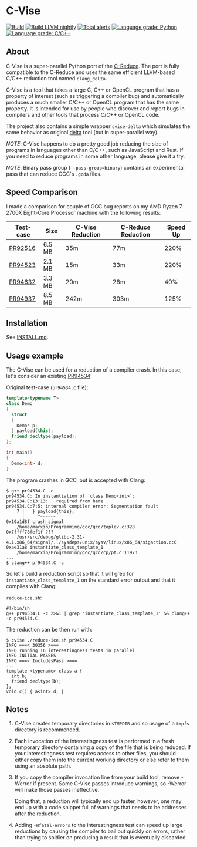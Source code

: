 # C-Vise

[![Build](https://github.com/marxin/cvise/actions/workflows/build.yml/badge.svg)](https://github.com/marxin/cvise/actions/workflows/build.yml)
[![Build LLVM nightly](https://github.com/marxin/cvise/actions/workflows/build-llvm-nightly.yml/badge.svg)](https://github.com/marxin/cvise/actions/workflows/build-llvm-nightly.yml)
[![Total alerts](https://img.shields.io/lgtm/alerts/g/marxin/cvise.svg?logo=lgtm&logoWidth=18)](https://lgtm.com/projects/g/marxin/cvise/alerts/)
[![Language grade: Python](https://img.shields.io/lgtm/grade/python/g/marxin/cvise.svg?logo=lgtm&logoWidth=18)](https://lgtm.com/projects/g/marxin/cvise/context:python)
[![Language grade: C/C++](https://img.shields.io/lgtm/grade/cpp/g/marxin/cvise.svg?logo=lgtm&logoWidth=18)](https://lgtm.com/projects/g/marxin/cvise/context:cpp)

## About 

C-Vise is a super-parallel Python port of the [C-Reduce](https://github.com/csmith-project/creduce/).
The port is fully compatible to the C-Reduce and uses the same efficient
LLVM-based C/C++ reduction tool named `clang_delta`.

C-Vise is a tool that takes a large C, C++ or OpenCL program that
has a property of interest (such as triggering a compiler bug) and
automatically produces a much smaller C/C++ or OpenCL program that has
the same property.  It is intended for use by people who discover and
report bugs in compilers and other tools that process C/C++ or OpenCL
code.

The project also contains a simple wrapper `cvise-delta` which simulates
the same behavior as original [delta](http://delta.tigris.org/) tool
(but in super-parallel way).

*NOTE*: C-Vise happens to do a pretty good job reducing the size of
programs in languages other than C/C++, such as JavaScript and Rust.
If you need to reduce programs in some other language, please give it
a try.

*NOTE*: Binary pass group (`--pass-group=binary`) contains an experimental pass
that can reduce GCC's `.gcda` files.

## Speed Comparison

I made a comparison for couple of GCC bug reports on my AMD Ryzen 7 2700X Eight-Core Processor
machine with the following results:

| Test-case | Size | C-Vise Reduction | C-Reduce Reduction | Speed Up |
| --- | --- | --- | --- | --- |
| [PR92516](http://gcc.gnu.org/PR92516) | 6.5 MB | 35m | 77m | 220% |
| [PR94523](http://gcc.gnu.org/PR94523) | 2.1 MB | 15m | 33m | 220% |
| [PR94632](http://gcc.gnu.org/PR94632) | 3.3 MB | 20m | 28m | 40% |
| [PR94937](http://gcc.gnu.org/PR94937) | 8.5 MB | 242m | 303m | 125% |

## Installation

See [INSTALL.md](INSTALL.md).

## Usage example

The C-Vise can be used for a reduction of a compiler crash. In this case,
let's consider an existing [PR94534](https://gcc.gnu.org/bugzilla/show_bug.cgi?id=94534):

Original test-case (`pr94534.C` file):
```c++
template<typename T>
class Demo
{
  struct
  {
    Demo* p;
  } payload{this};
  friend decltype(payload);
};

int main()
{
  Demo<int> d;
}
```

The program crashes in GCC, but is accepted with Clang:
```console
$ g++ pr94534.C -c
pr94534.C: In instantiation of ‘class Demo<int>’:
pr94534.C:13:13:   required from here
pr94534.C:7:5: internal compiler error: Segmentation fault
    7 |   } payload{this};
      |     ^~~~~~~
0x10a1d8f crash_signal
	/home/marxin/Programming/gcc/gcc/toplev.c:328
0x7ffff78fef1f ???
	/usr/src/debug/glibc-2.31-4.1.x86_64/signal/../sysdeps/unix/sysv/linux/x86_64/sigaction.c:0
0xae31a8 instantiate_class_template_1
	/home/marxin/Programming/gcc/gcc/cp/pt.c:11973
...
$ clang++ pr94534.C -c
```

So let's build a reduction script so that it will grep for `instantiate_class_template_1`
on the standard error output and that it compiles with Clang:

`reduce-ice.sh`:
```shell
#!/bin/sh
g++ pr94534.C -c 2>&1 | grep 'instantiate_class_template_1' && clang++ -c pr94534.C
```

The reduction can be then run with:
```console
$ cvise ./reduce-ice.sh pr94534.C
INFO ===< 30356 >===
INFO running 16 interestingness tests in parallel
INFO INITIAL PASSES
INFO ===< IncludesPass >===
...
template <typename> class a {
  int b;
  friend decltype(b);
};
void c() { a<int> d; }
```

## Notes

1. C-Vise creates temporary directories in `$TMPDIR` and so usage
of a `tmpfs` directory is recommended.

1. Each invocation of the interestingness test is performed in a fresh
temporary directory containing a copy of the file that is being
reduced. If your interestingness test requires access to other files,
you should either copy them into the current working directory or else
refer to them using an absolute path.

1. If you copy the compiler invocation line from your build tool, remove
-Werror if present. Some C-Vise passes introduce warnings, so -Werror
will make those passes ineffective.

   Doing that, a reduction will typically end up faster, however,
   one may end up with a code snippet full of warnings that needs
   to be addresses after the reduction.

1. Adding `-Wfatal-errors` to the interestingness test can speed up
   large reductions by causing the compiler to bail out quickly on errors,
   rather than trying to soldier on producing a result that is eventually
   discarded.
